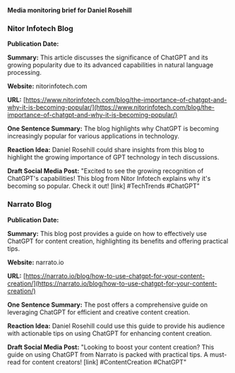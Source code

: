 **Media monitoring brief for Daniel Rosehill**
 

### Nitor Infotech Blog

**Publication Date:**  

**Summary:** This article discusses the significance of ChatGPT and its growing popularity due to its advanced capabilities in natural language processing.

**Website:** nitorinfotech.com

**URL:** [https://www.nitorinfotech.com/blog/the-importance-of-chatgpt-and-why-it-is-becoming-popular/](https://www.nitorinfotech.com/blog/the-importance-of-chatgpt-and-why-it-is-becoming-popular/)

**One Sentence Summary:** The blog highlights why ChatGPT is becoming increasingly popular for various applications in technology.

**Reaction Idea:** Daniel Rosehill could share insights from this blog to highlight the growing importance of GPT technology in tech discussions.

**Draft Social Media Post:** "Excited to see the growing recognition of ChatGPT's capabilities! This blog from Nitor Infotech explains why it's becoming so popular. Check it out! \[link\] #TechTrends #ChatGPT"

### Narrato Blog

**Publication Date:**  

**Summary:** This blog post provides a guide on how to effectively use ChatGPT for content creation, highlighting its benefits and offering practical tips.

**Website:** narrato.io

**URL:** [https://narrato.io/blog/how-to-use-chatgpt-for-your-content-creation/](https://narrato.io/blog/how-to-use-chatgpt-for-your-content-creation/)

**One Sentence Summary:** The post offers a comprehensive guide on leveraging ChatGPT for efficient and creative content creation.

**Reaction Idea:** Daniel Rosehill could use this guide to provide his audience with actionable tips on using ChatGPT for enhancing content creation.

**Draft Social Media Post:** "Looking to boost your content creation? This guide on using ChatGPT from Narrato is packed with practical tips. A must-read for content creators! \[link\] #ContentCreation #ChatGPT"
